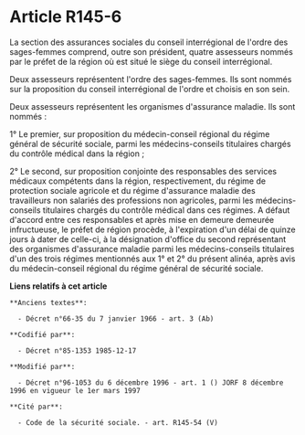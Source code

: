 # Article R145-6

La section des assurances sociales du conseil interrégional de l'ordre des sages-femmes comprend, outre son président, quatre
assesseurs nommés par le préfet de la région où est situé le siège du conseil interrégional.

Deux assesseurs représentent l'ordre des sages-femmes. Ils sont nommés sur la proposition du conseil interrégional de l'ordre
et choisis en son sein.

Deux assesseurs représentent les organismes d'assurance maladie. Ils sont nommés :

1° Le premier, sur proposition du médecin-conseil régional du régime général de sécurité sociale, parmi les médecins-conseils
titulaires chargés du contrôle médical dans la région ;

2° Le second, sur proposition conjointe des responsables des services médicaux compétents dans la région, respectivement, du
régime de protection sociale agricole et du régime d'assurance maladie des travailleurs non salariés des professions non
agricoles, parmi les médecins-conseils titulaires chargés du contrôle médical dans ces régimes. A défaut d'accord entre ces
responsables et après mise en demeure demeurée infructueuse, le préfet de région procède, à l'expiration d'un délai de quinze
jours à dater de celle-ci, à la désignation d'office du second représentant des organismes d'assurance maladie parmi les
médecins-conseils titulaires d'un des trois régimes mentionnés aux 1° et 2° du présent alinéa, après avis du médecin-conseil
régional du régime général de sécurité sociale.

**Liens relatifs à cet article**

	**Anciens textes**:

	  - Décret n°66-35 du 7 janvier 1966 - art. 3 (Ab)

	**Codifié par**:

	  - Décret n°85-1353 1985-12-17

	**Modifié par**:

	  - Décret n°96-1053 du 6 décembre 1996 - art. 1 () JORF 8 décembre 1996 en vigueur le 1er mars 1997

	**Cité par**:

	  - Code de la sécurité sociale. - art. R145-54 (V)
